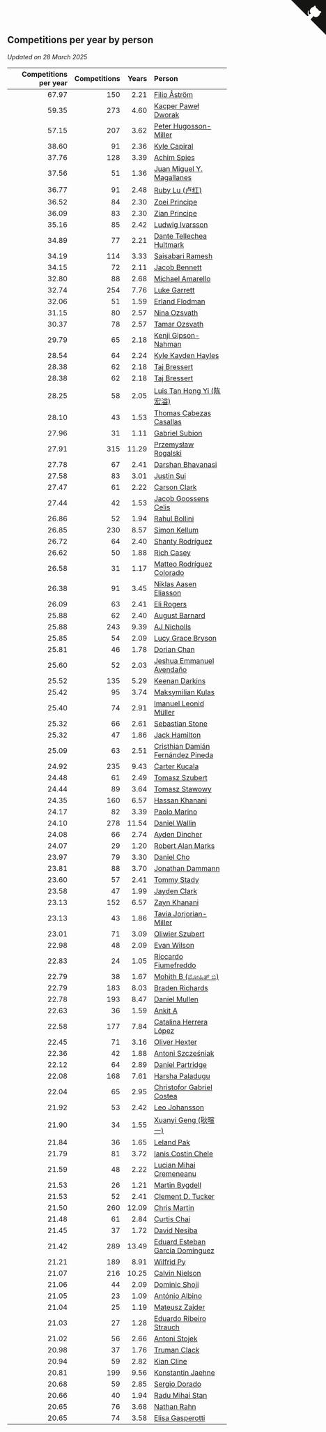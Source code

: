 ## Competitions per year by person

*Updated on 28 March 2025*

| Competitions per year | Competitions | Years | Person |
| ---: | ---: | ---: | :--- |
| 67.97 | 150 | 2.21 | [Filip Åström](https://www.worldcubeassociation.org/persons/2023ASTR01) |
| 59.35 | 273 | 4.60 | [Kacper Paweł Dworak](https://www.worldcubeassociation.org/persons/2020DWOR01) |
| 57.15 | 207 | 3.62 | [Peter Hugosson-Miller](https://www.worldcubeassociation.org/persons/2021HUGO01) |
| 38.60 | 91 | 2.36 | [Kyle Capiral](https://www.worldcubeassociation.org/persons/2022CAPI02) |
| 37.76 | 128 | 3.39 | [Achim Spies](https://www.worldcubeassociation.org/persons/2021SPIE01) |
| 37.56 | 51 | 1.36 | [Juan Miguel Y. Magallanes](https://www.worldcubeassociation.org/persons/2023MAGA09) |
| 36.77 | 91 | 2.48 | [Ruby Lu (卢红)](https://www.worldcubeassociation.org/persons/2022LURU01) |
| 36.52 | 84 | 2.30 | [Zoei Principe](https://www.worldcubeassociation.org/persons/2022PRIN09) |
| 36.09 | 83 | 2.30 | [Zian Principe](https://www.worldcubeassociation.org/persons/2022PRIN08) |
| 35.16 | 85 | 2.42 | [Ludwig Ivarsson](https://www.worldcubeassociation.org/persons/2022IVAR01) |
| 34.89 | 77 | 2.21 | [Dante Tellechea Hultmark](https://www.worldcubeassociation.org/persons/2023HULT01) |
| 34.19 | 114 | 3.33 | [Saisabari Ramesh](https://www.worldcubeassociation.org/persons/2021RAME01) |
| 34.15 | 72 | 2.11 | [Jacob Bennett](https://www.worldcubeassociation.org/persons/2023BENN04) |
| 32.80 | 88 | 2.68 | [Michael Amarello](https://www.worldcubeassociation.org/persons/2022AMAR09) |
| 32.74 | 254 | 7.76 | [Luke Garrett](https://www.worldcubeassociation.org/persons/2017GARR05) |
| 32.06 | 51 | 1.59 | [Erland Flodman](https://www.worldcubeassociation.org/persons/2023FLOD01) |
| 31.15 | 80 | 2.57 | [Nina Ozsvath](https://www.worldcubeassociation.org/persons/2022OZSV03) |
| 30.37 | 78 | 2.57 | [Tamar Ozsvath](https://www.worldcubeassociation.org/persons/2022OZSV04) |
| 29.79 | 65 | 2.18 | [Kenji Gipson-Nahman](https://www.worldcubeassociation.org/persons/2023GIPS01) |
| 28.54 | 64 | 2.24 | [Kyle Kayden Hayles](https://www.worldcubeassociation.org/persons/2022HAYL02) |
| 28.38 | 62 | 2.18 | [Taj Bressert](https://www.worldcubeassociation.org/persons/2023BRES01) |
| 28.38 | 62 | 2.18 | [Taj Bressert](https://www.worldcubeassociation.org/persons/2023BRES01) |
| 28.25 | 58 | 2.05 | [Luis Tan Hong Yi (陈宏溢)](https://www.worldcubeassociation.org/persons/2023YILU01) |
| 28.10 | 43 | 1.53 | [Thomas Cabezas Casallas](https://www.worldcubeassociation.org/persons/2023CASA08) |
| 27.96 | 31 | 1.11 | [Gabriel Subion](https://www.worldcubeassociation.org/persons/2024SUBI01) |
| 27.91 | 315 | 11.29 | [Przemysław Rogalski](https://www.worldcubeassociation.org/persons/2013ROGA02) |
| 27.78 | 67 | 2.41 | [Darshan Bhavanasi](https://www.worldcubeassociation.org/persons/2022BHAV01) |
| 27.58 | 83 | 3.01 | [Justin Sui](https://www.worldcubeassociation.org/persons/2022SUIJ01) |
| 27.47 | 61 | 2.22 | [Carson Clark](https://www.worldcubeassociation.org/persons/2023CLAR02) |
| 27.44 | 42 | 1.53 | [Jacob Goossens Celis](https://www.worldcubeassociation.org/persons/2023CELI06) |
| 26.86 | 52 | 1.94 | [Rahul Bollini](https://www.worldcubeassociation.org/persons/2023BOLL01) |
| 26.85 | 230 | 8.57 | [Simon Kellum](https://www.worldcubeassociation.org/persons/2016KELL12) |
| 26.72 | 64 | 2.40 | [Shanty Rodríguez](https://www.worldcubeassociation.org/persons/2022CUBI01) |
| 26.62 | 50 | 1.88 | [Rich Casey](https://www.worldcubeassociation.org/persons/2023CASE06) |
| 26.58 | 31 | 1.17 | [Matteo Rodríguez Colorado](https://www.worldcubeassociation.org/persons/2024COLO04) |
| 26.38 | 91 | 3.45 | [Niklas Aasen Eliasson](https://www.worldcubeassociation.org/persons/2021ELIA01) |
| 26.09 | 63 | 2.41 | [Eli Rogers](https://www.worldcubeassociation.org/persons/2022ROGE05) |
| 25.88 | 62 | 2.40 | [August Barnard](https://www.worldcubeassociation.org/persons/2022BARN21) |
| 25.88 | 243 | 9.39 | [AJ Nicholls](https://www.worldcubeassociation.org/persons/2015NICH04) |
| 25.85 | 54 | 2.09 | [Lucy Grace Bryson](https://www.worldcubeassociation.org/persons/2023BRYS01) |
| 25.81 | 46 | 1.78 | [Dorian Chan](https://www.worldcubeassociation.org/persons/2023DORI01) |
| 25.60 | 52 | 2.03 | [Jeshua Emmanuel Avendaño](https://www.worldcubeassociation.org/persons/2023AVEN01) |
| 25.52 | 135 | 5.29 | [Keenan Darkins](https://www.worldcubeassociation.org/persons/2019DARK02) |
| 25.42 | 95 | 3.74 | [Maksymilian Kulas](https://www.worldcubeassociation.org/persons/2021KULA02) |
| 25.40 | 74 | 2.91 | [Imanuel Leonid Müller](https://www.worldcubeassociation.org/persons/2022MULL02) |
| 25.32 | 66 | 2.61 | [Sebastian Stone](https://www.worldcubeassociation.org/persons/2022STON09) |
| 25.32 | 47 | 1.86 | [Jack Hamilton](https://www.worldcubeassociation.org/persons/2023HAMI08) |
| 25.09 | 63 | 2.51 | [Cristhian Damián Fernández Pineda](https://www.worldcubeassociation.org/persons/2022PINE05) |
| 24.92 | 235 | 9.43 | [Carter Kucala](https://www.worldcubeassociation.org/persons/2015KUCA01) |
| 24.48 | 61 | 2.49 | [Tomasz Szubert](https://www.worldcubeassociation.org/persons/2022SZUB02) |
| 24.44 | 89 | 3.64 | [Tomasz Stawowy](https://www.worldcubeassociation.org/persons/2021STAW01) |
| 24.35 | 160 | 6.57 | [Hassan Khanani](https://www.worldcubeassociation.org/persons/2018KHAN26) |
| 24.17 | 82 | 3.39 | [Paolo Marino](https://www.worldcubeassociation.org/persons/2021MARI04) |
| 24.10 | 278 | 11.54 | [Daniel Wallin](https://www.worldcubeassociation.org/persons/2013WALL03) |
| 24.08 | 66 | 2.74 | [Ayden Dincher](https://www.worldcubeassociation.org/persons/2022DINC01) |
| 24.07 | 29 | 1.20 | [Robert Alan Marks](https://www.worldcubeassociation.org/persons/2024MARK03) |
| 23.97 | 79 | 3.30 | [Daniel Cho](https://www.worldcubeassociation.org/persons/2021CHOD01) |
| 23.81 | 88 | 3.70 | [Jonathan Dammann](https://www.worldcubeassociation.org/persons/2021DAMM01) |
| 23.60 | 57 | 2.41 | [Tommy Stady](https://www.worldcubeassociation.org/persons/2022STAD01) |
| 23.58 | 47 | 1.99 | [Jayden Clark](https://www.worldcubeassociation.org/persons/2023CLAR13) |
| 23.13 | 152 | 6.57 | [Zayn Khanani](https://www.worldcubeassociation.org/persons/2018KHAN28) |
| 23.13 | 43 | 1.86 | [Tavia Jorjorian-Miller](https://www.worldcubeassociation.org/persons/2023JORJ01) |
| 23.01 | 71 | 3.09 | [Oliwier Szubert](https://www.worldcubeassociation.org/persons/2022SZUB01) |
| 22.98 | 48 | 2.09 | [Evan Wilson](https://www.worldcubeassociation.org/persons/2023WILS11) |
| 22.83 | 24 | 1.05 | [Riccardo Fiumefreddo](https://www.worldcubeassociation.org/persons/2024RICC01) |
| 22.79 | 38 | 1.67 | [Mohith B (ಮೋಹಿತ್ ಬಿ)](https://www.worldcubeassociation.org/persons/2023BMOH01) |
| 22.79 | 183 | 8.03 | [Braden Richards](https://www.worldcubeassociation.org/persons/2017RICH02) |
| 22.78 | 193 | 8.47 | [Daniel Mullen](https://www.worldcubeassociation.org/persons/2016MULL04) |
| 22.63 | 36 | 1.59 | [Ankit A](https://www.worldcubeassociation.org/persons/2023AANK01) |
| 22.58 | 177 | 7.84 | [Catalina Herrera López](https://www.worldcubeassociation.org/persons/2017LOPE31) |
| 22.45 | 71 | 3.16 | [Oliver Hexter](https://www.worldcubeassociation.org/persons/2022HEXT01) |
| 22.36 | 42 | 1.88 | [Antoni Szcześniak](https://www.worldcubeassociation.org/persons/2023SZCZ04) |
| 22.12 | 64 | 2.89 | [Daniel Partridge](https://www.worldcubeassociation.org/persons/2022PART02) |
| 22.08 | 168 | 7.61 | [Harsha Paladugu](https://www.worldcubeassociation.org/persons/2017PALA08) |
| 22.04 | 65 | 2.95 | [Christofor Gabriel Costea](https://www.worldcubeassociation.org/persons/2022COST03) |
| 21.92 | 53 | 2.42 | [Leo Johansson](https://www.worldcubeassociation.org/persons/2022JOHA08) |
| 21.90 | 34 | 1.55 | [Xuanyi Geng (耿暄一)](https://www.worldcubeassociation.org/persons/2023GENG02) |
| 21.84 | 36 | 1.65 | [Leland Pak](https://www.worldcubeassociation.org/persons/2023PAKL02) |
| 21.79 | 81 | 3.72 | [Ianis Costin Chele](https://www.worldcubeassociation.org/persons/2021CHEL01) |
| 21.59 | 48 | 2.22 | [Lucian Mihai Cremeneanu](https://www.worldcubeassociation.org/persons/2023CREM01) |
| 21.53 | 26 | 1.21 | [Martin Bygdell](https://www.worldcubeassociation.org/persons/2024BYGD01) |
| 21.53 | 52 | 2.41 | [Clement D. Tucker](https://www.worldcubeassociation.org/persons/2022TUCK09) |
| 21.50 | 260 | 12.09 | [Chris Martin](https://www.worldcubeassociation.org/persons/2013MART03) |
| 21.48 | 61 | 2.84 | [Curtis Chai](https://www.worldcubeassociation.org/persons/2022CHAI02) |
| 21.45 | 37 | 1.72 | [David Nesiba](https://www.worldcubeassociation.org/persons/2023NESI01) |
| 21.42 | 289 | 13.49 | [Eduard Esteban García Domínguez](https://www.worldcubeassociation.org/persons/2011EDUA01) |
| 21.21 | 189 | 8.91 | [Wilfrid Py](https://www.worldcubeassociation.org/persons/2016PYWI01) |
| 21.07 | 216 | 10.25 | [Calvin Nielson](https://www.worldcubeassociation.org/persons/2014NIEL03) |
| 21.06 | 44 | 2.09 | [Dominic Shoji](https://www.worldcubeassociation.org/persons/2023SHOJ01) |
| 21.05 | 23 | 1.09 | [António Albino](https://www.worldcubeassociation.org/persons/2024ALBI01) |
| 21.04 | 25 | 1.19 | [Mateusz Zajder](https://www.worldcubeassociation.org/persons/2024ZAJD01) |
| 21.03 | 27 | 1.28 | [Eduardo Ribeiro Strauch](https://www.worldcubeassociation.org/persons/2023STRA33) |
| 21.02 | 56 | 2.66 | [Antoni Stojek](https://www.worldcubeassociation.org/persons/2022STOJ03) |
| 20.98 | 37 | 1.76 | [Truman Clack](https://www.worldcubeassociation.org/persons/2023CLAC02) |
| 20.94 | 59 | 2.82 | [Kian Cline](https://www.worldcubeassociation.org/persons/2022CLIN01) |
| 20.81 | 199 | 9.56 | [Konstantin Jaehne](https://www.worldcubeassociation.org/persons/2015JAEH01) |
| 20.68 | 59 | 2.85 | [Sergio Dorado](https://www.worldcubeassociation.org/persons/2022CORR05) |
| 20.66 | 40 | 1.94 | [Radu Mihai Stan](https://www.worldcubeassociation.org/persons/2023STAN09) |
| 20.65 | 76 | 3.68 | [Nathan Rahn](https://www.worldcubeassociation.org/persons/2021RAHN01) |
| 20.65 | 74 | 3.58 | [Elisa Gasperotti](https://www.worldcubeassociation.org/persons/2021GASP01) |


<a href="https://github.com/jonatanklosko/wca_statistics" class="github-corner" aria-label="View source on Github"><svg width="80" height="80" viewBox="0 0 250 250" style="fill:#151513; color:#fff; position: absolute; top: 0; border: 0; right: 0;" aria-hidden="true"><path d="M0,0 L115,115 L130,115 L142,142 L250,250 L250,0 Z"></path><path d="M128.3,109.0 C113.8,99.7 119.0,89.6 119.0,89.6 C122.0,82.7 120.5,78.6 120.5,78.6 C119.2,72.0 123.4,76.3 123.4,76.3 C127.3,80.9 125.5,87.3 125.5,87.3 C122.9,97.6 130.6,101.9 134.4,103.2" fill="currentColor" style="transform-origin: 130px 106px;" class="octo-arm"></path><path d="M115.0,115.0 C114.9,115.1 118.7,116.5 119.8,115.4 L133.7,101.6 C136.9,99.2 139.9,98.4 142.2,98.6 C133.8,88.0 127.5,74.4 143.8,58.0 C148.5,53.4 154.0,51.2 159.7,51.0 C160.3,49.4 163.2,43.6 171.4,40.1 C171.4,40.1 176.1,42.5 178.8,56.2 C183.1,58.6 187.2,61.8 190.9,65.4 C194.5,69.0 197.7,73.2 200.1,77.6 C213.8,80.2 216.3,84.9 216.3,84.9 C212.7,93.1 206.9,96.0 205.4,96.6 C205.1,102.4 203.0,107.8 198.3,112.5 C181.9,128.9 168.3,122.5 157.7,114.1 C157.9,116.9 156.7,120.9 152.7,124.9 L141.0,136.5 C139.8,137.7 141.6,141.9 141.8,141.8 Z" fill="currentColor" class="octo-body"></path></svg></a><style>.github-corner:hover .octo-arm{animation:octocat-wave 560ms ease-in-out}@keyframes octocat-wave{0%,100%{transform:rotate(0)}20%,60%{transform:rotate(-25deg)}40%,80%{transform:rotate(10deg)}}@media (max-width:500px){.github-corner:hover .octo-arm{animation:none}.github-corner .octo-arm{animation:octocat-wave 560ms ease-in-out}}</style>
